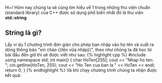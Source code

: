 Hi~! Hôm nay chúng ta sẽ cùng tìm hiểu về 1 trong những thư viện chuẩn (standard library) của C++ được sử dụng phổ biến nhất đó là thư viện **std::string**
## String là gì?
Lấy ví dụ 1 chương trình đơn giản cho phép bạn nhập vào họ tên và xuất ra dòng thông báo "xin chào {{tên vừa nhập}}", theo như chúng ta đã học từ bài đầu đến giờ thì sẽ được viết như sau:
{% highlight cpp %}
#include <iostream>
using namespace std;
int main()
{
  char HoTen[255];
  cout << "Nhap ho ten: ";
  cin.getline(HoTen, 255);
  cout << "Ho Ten cua ban la " << HoTen << endl;
  return 0;
}
{% endhighlight %}
Và khi chạy chương trình chúng ta nhận được kết quả:
